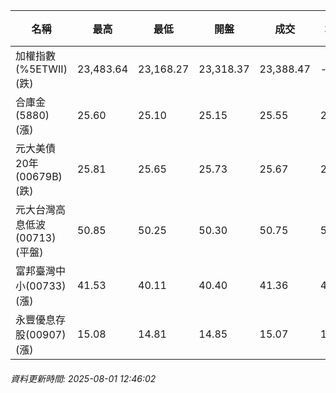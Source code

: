 | 名稱 | 最高 | 最低 | 開盤 | 成交 | 均價 | 成交金額(億) | 昨收 | 漲跌幅 | 漲跌 | 總量 | 昨量 | 振幅 |
| -------- | -------- | -------- | -------- |-------- | -------- | -------- |-------- |-------- |-------- | -------- | -------- |-------- |
|加權指數(%5ETWII) (跌)|23,483.64|23,168.27|23,318.37|23,388.47|-|3,211.23|23,542.52|0.65%|154.05|5,885,120|0|1.34%|
|合庫金(5880) (漲)|25.60|25.10|25.15|25.55|25.39|1.49|25.40|0.59%|0.15|5,873|10,982|1.97%|
|元大美債20年(00679B) (跌)|25.81|25.65|25.73|25.67|25.71|11.73|25.75|0.31%|0.08|45,622|54,825|0.62%|
|元大台灣高息低波(00713) (平盤)|50.85|50.25|50.30|50.75|50.62|3.61|50.75|0.00%|0.00|7,133|9,000|1.18%|
|富邦臺灣中小(00733) (漲)|41.53|40.11|40.40|41.36|41.20|0.787|40.70|1.62%|0.66|1,911|1,388|3.49%|
|永豐優息存股(00907) (漲)|15.08|14.81|14.85|15.07|15.04|0.212|14.97|0.67%|0.10|1,410|1,263|1.80%|
###### 資料更新時間: 2025-08-01 12:46:02